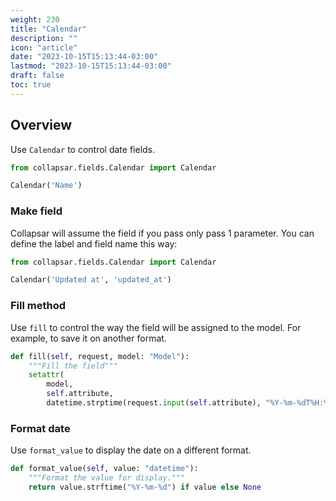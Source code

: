 ```yaml
---
weight: 230
title: "Calendar"
description: ""
icon: "article"
date: "2023-10-15T15:13:44-03:00"
lastmod: "2023-10-15T15:13:44-03:00"
draft: false
toc: true
---
```


## Overview
Use `Calendar` to control date fields.


```python
from collapsar.fields.Calendar import Calendar

Calendar('Name')
```

### Make field

Collapsar will assume the field if you pass only pass 1 parameter. You can define the label and field name this way:

```python
from collapsar.fields.Calendar import Calendar

Calendar('Updated at', 'updated_at')
```

### Fill method

Use `fill` to control the way the field will be assigned to the model. For example, to save it on another format.

```python
def fill(self, request, model: "Model"):
    """Fill the field"""
    setattr(
        model,
        self.attribute,
        datetime.strptime(request.input(self.attribute), "%Y-%m-%dT%H:%M:%S.%fZ"),
```

### Format date

Use `format_value` to display the date on a different format.

```python
def format_value(self, value: "datetime"):
    """Format the value for display."""
    return value.strftime("%Y-%m-%d") if value else None
```